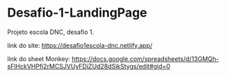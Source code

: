 # Desafio-1-LandingPage
Projeto escola DNC, desafio 1.

link do site: https://desafio1escola-dnc.netlify.app/

link do sheet Monkey: https://docs.google.com/spreadsheets/d/13GMQh-sFlHckVHPfj2rMCSJVUyFDiZUd28dSikStygs/edit#gid=0
